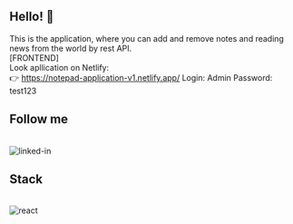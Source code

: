 ## Hello! 👋

This is the application, where you can add and remove notes and reading news from the world by rest API.
<br>[FRONTEND]
<br>
Look apllication on Netlify:
<br>
👉 https://notepad-application-v1.netlify.app/
Login: Admin
Password: test123

## Follow me

<br>[<img align="left" alt="linked-in" src="https://img.shields.io/badge/linkedin-%230077B5.svg?&style=for-the-badge&logo=linkedin&logoColor=white" />](https://www.linkedin.com/in/jakub-koz%C5%82owski-3a8434131/)<br>

## Stack

<br><img align="left" alt="react" src="https://img.shields.io/badge/react%20-%2320232a.svg?&style=for-the-badge&logo=react&logoColor=%2361DAFB" />
